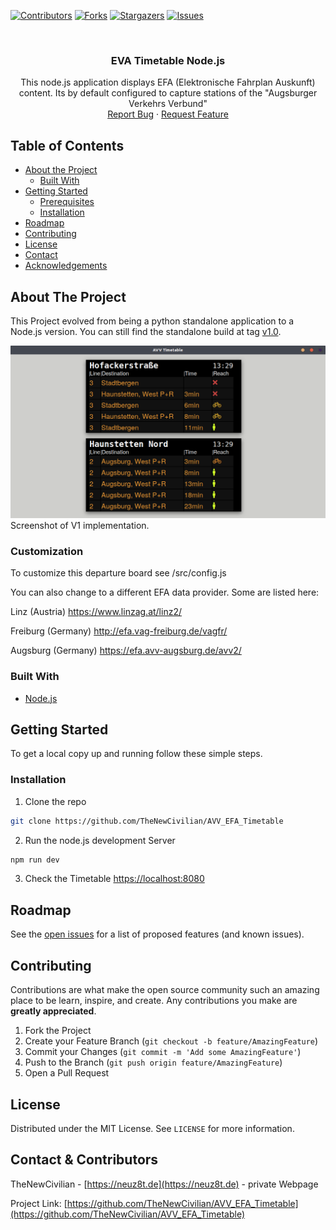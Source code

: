[![Contributors][contributors-shield]][contributors-url]
[![Forks][forks-shield]][forks-url]
[![Stargazers][stars-shield]][stars-url]
[![Issues][issues-shield]][issues-url]



<!-- PROJECT LOGO -->
<br />
<p align="center">
  <h3 align="center">EVA Timetable Node.js</h3>

  <p align="center">
    This node.js application displays EFA (Elektronische Fahrplan Auskunft) content.
    Its by default configured to capture stations of the "Augsburger Verkehrs Verbund"
    <!-- <br />
    <a href="https://github.com/github_username/repo"><strong>Explore the docs »</strong></a>
    <br /> -->
    <br />
    <a href="https://github.com/TheNewCivilian/AVV_EFA_Timetable/issues">Report Bug</a>
    ·
    <a href="https://github.com/TheNewCivilian/AVV_EFA_Timetable/issues">Request Feature</a>
  </p>
</p>



<!-- TABLE OF CONTENTS -->
## Table of Contents

* [About the Project](#about-the-project)
  * [Built With](#built-with)
* [Getting Started](#getting-started)
  * [Prerequisites](#prerequisites)
  * [Installation](#installation)
* [Roadmap](#roadmap)
* [Contributing](#contributing)
* [License](#license)
* [Contact](#contact)
* [Acknowledgements](#acknowledgements)



<!-- ABOUT THE PROJECT -->
## About The Project

This Project evolved from being a python standalone application to a Node.js version.
You can still find the standalone build at tag [v1.0](https://github.com/TheNewCivilian/AVV_EFA_Timetable/releases/tag/V1.0).


[![A chat window of a client][product-screenshot1]]()
Screenshot of V1 implementation.

### Customization

To customize this departure board see /src/config.js

You can also change to a different EFA data provider.
Some are listed here:

Linz (Austria)
https://www.linzag.at/linz2/

Freiburg (Germany)
http://efa.vag-freiburg.de/vagfr/

Augsburg (Germany)
https://efa.avv-augsburg.de/avv2/

### Built With

* [Node.js](https://nodejs.org/en/)



<!-- GETTING STARTED -->
## Getting Started

To get a local copy up and running follow these simple steps.


### Installation
 
1. Clone the repo
```sh
git clone https://github.com/TheNewCivilian/AVV_EFA_Timetable
```

2. Run the node.js development Server
```sh
npm run dev
```

3. Check the Timetable
[https://localhost:8080](https://localhost:8080)


<!-- ROADMAP -->
## Roadmap

See the [open issues](https://github.com/TheNewCivilian/AVV_EFA_Timetable/issues) for a list of proposed features (and known issues).



<!-- CONTRIBUTING -->
## Contributing

Contributions are what make the open source community such an amazing place to be learn, inspire, and create. Any contributions you make are **greatly appreciated**.

1. Fork the Project
2. Create your Feature Branch (`git checkout -b feature/AmazingFeature`)
3. Commit your Changes (`git commit -m 'Add some AmazingFeature'`)
4. Push to the Branch (`git push origin feature/AmazingFeature`)
5. Open a Pull Request



<!-- LICENSE -->
## License

Distributed under the MIT License. See `LICENSE` for more information.



<!-- CONTACT -->
## Contact & Contributors

TheNewCivilian - [https://neuz8t.de](https://neuz8t.de) - private Webpage

Project Link: [https://github.com/TheNewCivilian/AVV_EFA_Timetable](https://github.com/TheNewCivilian/AVV_EFA_Timetable)



<!-- MARKDOWN LINKS & IMAGES -->
<!-- https://www.markdownguide.org/basic-syntax/#reference-style-links -->
[contributors-shield]: https://img.shields.io/github/contributors/TheNewCivilian/simple-websocket-chat.svg?style=flat-square
[contributors-url]: https://github.com/TheNewCivilian/AVV_EFA_Timetable/contributors
[forks-shield]: https://img.shields.io/github/forks/TheNewCivilian/simple-websocket-chat.svg?style=flat-square
[forks-url]: https://github.com/TheNewCivilian/AVV_EFA_Timetable/network/members
[stars-shield]: https://img.shields.io/github/stars/TheNewCivilian/simple-websocket-chat.svg?style=flat-square
[stars-url]: https://github.com/TheNewCivilian/AVV_EFA_Timetable/stargazers
[issues-shield]: https://img.shields.io/github/issues/TheNewCivilian/simple-websocket-chat.svg?style=flat-square
[issues-url]: https://github.com/TheNewCivilian/AVV_EFA_Timetable/issues
[product-screenshot1]: product-screenshot1.png